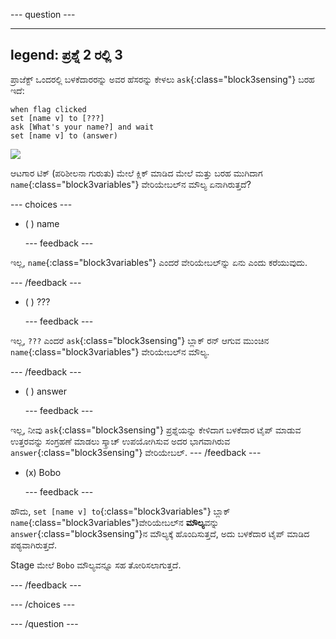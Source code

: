 
--- question ---

---
legend: ಪ್ರಶ್ನೆ 2 ರಲ್ಲಿ 3
---

ಪ್ರಾಜೆಕ್ಟ್‌ ಒಂದರಲ್ಲಿ ಬಳಕೆದಾರರನ್ನು ಅವರ ಹೆಸರನ್ನು ಕೇಳಲು `ask`{:class="block3sensing"} ಬರಹ ಇದೆ:

```blocks3
when flag clicked
set [name v] to [???] 
ask [What's your name?] and wait 
set [name v] to (answer)
```

![](images/q1-chatbot.png)

ಆಟಗಾರ ಟಿಕ್ (ಪರಿಶೀಲನಾ ಗುರುತು) ಮೇಲೆ ಕ್ಲಿಕ್‌ ಮಾಡಿದ ಮೇಲೆ ಮತ್ತು ಬರಹ ಮುಗಿದಾಗ `name`{:class="block3variables"} ವೇರಿಯೇಬಲ್‌ನ ಮೌಲ್ಯ ಏನಾಗಿರುತ್ತದೆ?

--- choices ---

- ( )  name

  --- feedback ---

ಇಲ್ಲ, `name`{:class="block3variables"} ಎಂದರೆ ವೇರಿಯೇಬಲ್‌ನ್ನು ಏನು ಎಂದು ಕರೆಯುವುದು.

  --- /feedback ---

- ( ) ???

  --- feedback ---

ಇಲ್ಲ, `???` ಎಂದರೆ `ask`{:class="block3sensing"} ಬ್ಲಾಕ್‌ ರನ್‌ ಆಗುವ ಮುಂಚಿನ `name`{:class="block3variables"} ವೇರಿಯೇಬಲ್‌ನ ಮೌಲ್ಯ.

  --- /feedback ---

- ( ) answer

  --- feedback ---

ಇಲ್ಲ, ನೀವು `ask`{:class="block3sensing"} ಪ್ರಶ್ನೆಯನ್ನು ಕೇಳಿದಾಗ ಬಳಕೆದಾರ ಟೈಪ್‌ ಮಾಡುವ ಉತ್ತರವನ್ನು ಸಂಗ್ರಹಣೆ ಮಾಡಲು ಸ್ಕ್ರಾಚ್‌ ಉಪಯೋಗಿಸುವ ಅದರ ಭಾಗವಾಗಿರುವ `answer`{:class="block3sensing"}‌ ವೇರಿಯೇಬಲ್. --- /feedback ---

- (x) Bobo

  --- feedback ---

ಹೌದು, `set [name v] to`{:class="block3variables"} ಬ್ಲಾಕ್‌ `name`{:class="block3variables"}ವೇರಿಯೇಬಲ್‌ನ **ಮೌಲ್ಯ**ವನ್ನು `answer`{:class="block3sensing"}ನ ಮೌಲ್ಯಕ್ಕೆ ಹೊಂದಿಸುತ್ತದೆ, ಅದು ಬಳಕೆದಾರ ಟೈಪ್‌ ಮಾಡಿದ ಪಠ್ಯವಾಗಿರುತ್ತದೆ.

Stage ಮೇಲೆ `Bobo` ಮೌಲ್ಯವನ್ನೂ ಸಹ ತೋರಿಸಲಾಗುತ್ತದೆ.

  --- /feedback ---

--- /choices ---

--- /question ---
